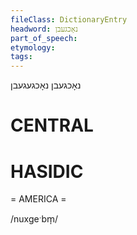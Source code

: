 ```yaml
---
fileClass: DictionaryEntry
headword: נאָכגעבן
part_of_speech: 
etymology: 
tags: 
---
```

נאָכגעבן
נאָכגעגעבן

CENTRAL
========

HASIDIC
=======
= AMERICA = 

/nuxgeˑbm̩/ 